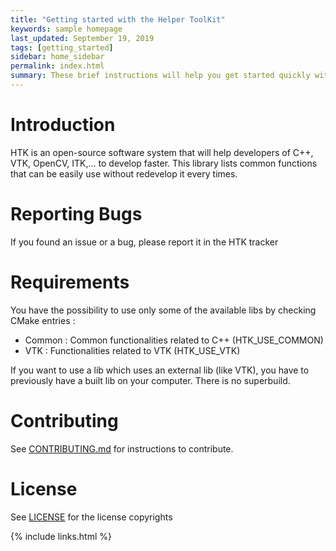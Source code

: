 ```yaml
---
title: "Getting started with the Helper ToolKit"
keywords: sample homepage
last_updated: September 19, 2019
tags: [getting_started]
sidebar: home_sidebar
permalink: index.html
summary: These brief instructions will help you get started quickly with the HTK
---
```


Introduction
============

HTK is an open-source software system that will help developers
of C++, VTK, OpenCV, ITK,... to develop faster. This library lists
common functions that can be easily use without redevelop it every times.


Reporting Bugs
==============

If you found an issue or a bug, please report it in the HTK tracker


Requirements
============

You have the possibility to use only some of the available libs by checking
CMake entries :
- Common : Common functionalities related to C++ (HTK_USE_COMMON)
- VTK : Functionalities related to VTK (HTK_USE_VTK)

If you want to use a lib which uses an external lib (like VTK), you have to
previously have a built lib on your computer. There is no superbuild.

Contributing
============

See [CONTRIBUTING.md](htk_contributing.html) for instructions to contribute.

License
===========

See [LICENSE](htk_license.html) for the license copyrights

{% include links.html %}
